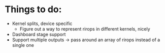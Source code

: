 # Things to do:
- Kernel splits, device specific
    - Figure out a way to represent rirops in different kernels, nicely
- Dashboard stage support
- Support multiple outputs -> pass around an array of rirops instead of a single one